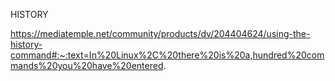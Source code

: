 HISTORY 

https://mediatemple.net/community/products/dv/204404624/using-the-history-command#:~:text=In%20Linux%2C%20there%20is%20a,hundred%20commands%20you%20have%20entered.